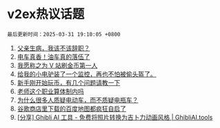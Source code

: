 # v2ex热议话题

`最后更新时间：2025-03-31 19:10:05 +0800`

1. [父亲生病，我该不该辞职？](https://www.v2ex.com/t/1122120)
1. [电车真香！油车真的落伍了](https://www.v2ex.com/t/1122214)
1. [我愿称之为 V 站刷金币第一人](https://www.v2ex.com/t/1122196)
1. [给我的小电驴装了一个监控，再也不怕被偷头盔了。](https://www.v2ex.com/t/1122268)
1. [新手刚开始玩币，有几个问题请教一下](https://www.v2ex.com/t/1122172)
1. [老师这个职业算体制内吗](https://www.v2ex.com/t/1122204)
1. [为什么很多人质疑电动车，而不质疑电瓶车？](https://www.v2ex.com/t/1122262)
1. [谷歌商店里下载的百度地图都疯狂自启了](https://www.v2ex.com/t/1122159)
1. [[分享] Ghibli AI 工具 - 免费将照片转换为吉卜力动画风格 | GhibliAI.tools](https://www.v2ex.com/t/1122113)

